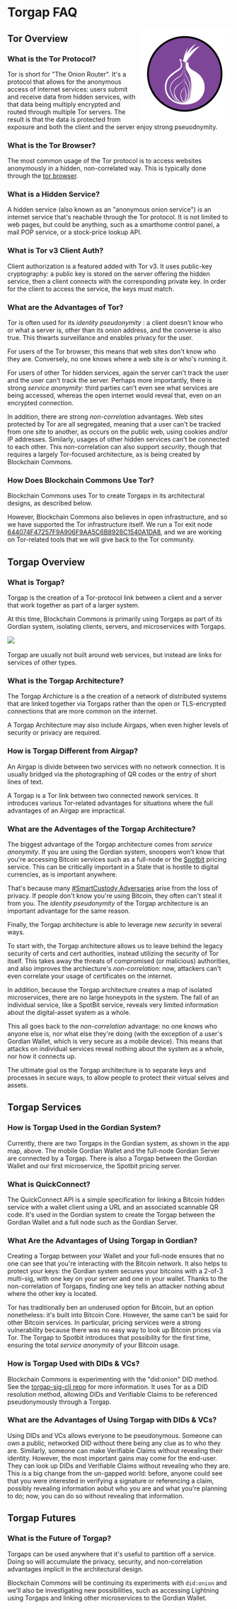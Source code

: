 # Torgap FAQ
<img src="../images/logos/torgap.png" align="right">

## Tor Overview

### What is the Tor Protocol?

Tor is short for "The Onion Router". It's a protocol that allows for the anonymous access of internet services: users submit and receive data from hidden services, with that data being multiply encrypted and routed through multiple Tor servers. The result is that the data is protected from exposure and both the client and the server enjoy strong pseuodnymity.

### What is the Tor Browser?

The most common usage of the Tor protocol is to access websites anonymously in a hidden, non-correlated way. This is typically done through the [tor browser](https://www.torproject.org/download/).

### What is a Hidden Service?

A hidden service (also known as an "anonymous onion service") is an internet service that's reachable through the Tor protocol. It is not limited to web pages, but could be anything, such as a smarthome control panel, a mail POP service, or a stock-price lookup API.

### What is Tor v3 Client Auth?

Client authorization is a featured added with Tor v3. It uses public-key cryptography: a public key is stored on the server offering the hidden service, then a client connects with the corresponding private key. In order for the client to access the service, the keys must match.

### What are the Advantages of Tor?

Tor is often used for its _identity pseudonymity_ : a client doesn't know who or what a server is, other than its onion address, and the converse is also true. This thwarts surveillance and enables privacy for the user. 

For users of the Tor browser, this means that web sites don't know who they are. Conversely, no one knows where a web site is or who's running it.

For users of other Tor hidden services, again the server can't track the user and the user can't track the server. Perhaps more importantly, there is strong _service anonymity_: third parties can't even see what services are being accessed, whereas the open internet would reveal that, even on an encrypted connection.

In addition, there are strong _non-correlation_ advantages. Web sites protected by Tor are all segregated, meaning that a user can't be tracked from one site to another, as occurs on the public web, using cookies and/or IP addresses. Similarly, usages of other hidden services can't be connected to each other. This non-correlation can also support _security_, though that requires a largely Tor-focused architecture, as is being created by Blockchain Commons.

### How Does Blockchain Commons Use Tor?

Blockchain Commons uses Tor to create Torgaps in its architectural designs, as described below.

However, Blockchain Commons also believes in open infrastructure, and so we have supported the Tor infrastructure itself. We run a Tor exit node [644074F47257F9A906F9AA5C6B8926C1540A1DA8](https://metrics.torproject.org/rs.html#details/644074F47257F9A906F9AA5C6B8926C1540A1DA8), and we are working on Tor-related tools that we will give back to the Tor community.

## Torgap Overview

### What is Torgap?

Torgap is the creation of a Tor-protocol link between a client and a server that work together as part of a larger system.

At this time, Blockchain Commons is primarily using Torgaps as part of its Gordian system, isolating clients, servers, and microservices with Torgaps.

![](https://raw.githubusercontent.com/BlockchainCommons/Gordian/master/Images/appmap.jpg)

Torgap are usually not built around web services, but instead are links for services of other types.

### What is the Torgap Architecture?

The Torgap Archicture is a the creation of a network of distributed systems that are linked together via Torgaps rather than the open or TLS-encrypted connections that are more common on the internet.

A Torgap Architecture may also include Airgaps, when even higher levels of security or privacy are required.

### How is Torgap Different from Airgap?

An Airgap is divide between two services with no network connection. It is usually bridged via the photographing of QR codes or the entry of short lines of text.

A Torgap is a Tor link between two connected nework services. It introduces various Tor-related advantages for situations where the full advantages of an Airgap are impractical.

### What are the Adventages of the Torgap Architecture?

The biggest advantage of the Torgap architecture comes from _service anonymity_. If you are using the Gordian system, snoopers won't know that you're accessing Bitcoin services such as a full-node or the [Spotbit](https://github.com/BlockchainCommons/spotbit) pricing service. This can be critically important in a State that is hostile to digital currencies, as is important anywhere.

That's because many [#SmartCustody Adversaries](https://github.com/BlockchainCommons/SmartCustodyBook) arise from the loss of privacy. If people don't know you're using Bitcoin, they often can't steal it from you. The _identity pseudonymity_ of the Torgap architecture is an important advantage for the same reason.

Finally, the Torgap architecture is able to leverage new _security_ in several ways.

To start with, the Torgap architecture allows us to leave behind the legacy security of certs and cert authorities, instead utilizing the security of Tor itself. This takes away the threats of compromised (or malicious) authorities, and also improves the archiecture's _non-correlation_: now, attackers can't even correlate your usage of certificates on the internet.

In addition, because the Torgap architecture creates a map of isolated microservices, there are no large honeypots in the system. The fall of an individual service, like a SpotBit service, reveals very limited information about the digital-asset system as a whole.

This all goes back to the _non-correlation_ advantage: no one knows who anyone else is, nor what else they're doing (with the exception of a user's Gordian Wallet, which is very secure as a mobile device). This means that attacks on individual services reveal nothing about the system as a whole, nor how it connects up.

The ultimate goal os the Torgap architecture is to separate keys and processes in secure ways, to allow people to protect their virtual selves and assets.

## Torgap Services

### How is Torgap Used in the Gordian System?

Currently, there are two Torgaps in the Gordian system, as shown in the app map, above. The mobile Gordian Wallet and the full-node Gordian Server are connected by a Torgap. There is also a Torgap between the Gordian Wallet and our first microservice, the Spotbit pricing server.

### What is QuickConnect?

The QuickConnect API is a simple specification for linking a Bitcoin hidden service with a wallet client using a URL and an associated scannable QR code. It's used in the Gordian system to create the Torgap between the Gordian Wallet and a full node such as the Gordian Server.

### What Are the Advantages of Using Torgap in Gordian?

Creating a Torgap between your Wallet and your full-node ensures that no one can see that you're interacting with the Bitcoin network. It also helps to protect your keys: the Gordian system secures your bitcoins with a 2-of-3 multi-sig, with one key on your server and one in your wallet. Thanks to the non-correlation of Torgaps, finding one key tells an attacker nothing about where the other key is located.

Tor has traditionally ben an underused option for Bitcoin, but an option nonetheless: it's built into Bitcoin Core. However, the same can't be said for other Bitcoin services. In particular, pricing services were a strong vulnerability because there was no easy way to look up Bitcoin prices via Tor. The Torgap to Spotbit introduces that possibility for the first time, ensuring the total _service anonymity_ of your Bitcoin usage.

### How is Torgap Used with DIDs & VCs?

Blockchain Commons is experimenting with the "did:onion" DID method. See the [torgap-sig-cli repo](https://github.com/BlockchainCommons/torgap-sig-cli-rust) for more information. It uses Tor as a DID resolution method, allowing DIDs and Verifiable Claims to be referenced pseudonymously through a Torgap.

### What are the Advantages of Using Torgap with DIDs & VCs?

Using DIDs and VCs allows everyone to be pseudonymous. Someone can own a public, networked DID without there being any clue as to who they are. Similarly, someone can make Verifiable Claims without revealing their identity. However, the most important gains may come for the end-user. They can look up DIDs and Verifiable Claims without revealing who they are. This is a big change from the un-gapped world: before, anyone could see that you were interested in verifying a signature or referencing a claim, possibly revealing information aobut who you are and what you're planning to do; now, you can do so without revealing that information.

## Torgap Futures

### What is the Future of Torgap?

Torgaps can be used anywhere that it's useful to partition off a service. Doing so will accumulate the privacy, security, and non-correlation advantages implicit in the architectural design.

Blockchain Commons will be continuing its experiments with `did:onion` and we'll also be investigating new possibilities, such as accessing Lightning using Torgaps and linking other microservices to the Gordian Wallet.

